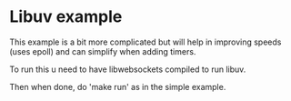 # Libuv example

This example is a bit more complicated but will help in improving speeds (uses epoll) and can simplify when adding timers.

To run this u need to have libwebsockets compiled to run libuv.

Then when done, do 'make run' as in the simple example.

